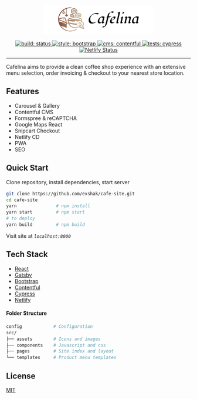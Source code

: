 <p align="center">
  <a href="">
    <img alt="Gatsby" src="./src/assets/icons/logo.svg" width="300" />
  </a>
</p>
<!-- Cafelina -->

<p align="center">
  <a href="https://github.com/exshak/cafe-site">
    <img src="https://img.shields.io/badge/build-passing-success.svg" alt="build: status" />
  </a>
  <a href="https://getbootstrap.com">
    <img src="https://img.shields.io/badge/style-%F0%9F%92%85%20bootstrap-orange.svg?colorB=daa357&colorA=db748e" alt="style: bootstrap" />
  </a>
  <a href="https://contentful.com">
    <img src="https://img.shields.io/badge/cms-contentful-00bbcc.svg" alt="cms: contentful" />
  </a>
  <a href="https://cypress.io">
    <img src="https://img.shields.io/badge/tests-cypress-00cc99.svg" alt="tests: cypress" />
  </a>
  <a href="https://app.netlify.com/sites/cafelina/deploys">
    <img src="https://api.netlify.com/api/v1/badges/71c43047-2d8e-4fc3-9bee-ff1bc9b2986a/deploy-status" alt="Netlify Status" />
  </a>
</p>

---

Cafelina aims to provide a clean coffee shop experience with an extensive menu selection, order invoicing & checkout to your nearest store location.

## Features

- Carousel & Gallery
- Contentful CMS
- Formspree & reCAPTCHA
- Google Maps React
- Snipcart Checkout
- Netlify CD
- PWA
- SEO

## Quick Start

Clone repository, install dependencies, start server

```sh
git clone https://github.com/exshak/cafe-site.git
cd cafe-site
yarn               # npm install
yarn start         # npm start
# to deploy
yarn build         # npm build
```

Visit site at _`localhost:8000`_

## Tech Stack

- [React](https://reactjs.org)
- [Gatsby](https://gatsbyjs.org)
- [Bootstrap](https://getbootstrap.com)
- [Contentful](https://contentful.com)
- [Cypress](https://cypress.io)
- [Netlify](https://netlify.com)

#### Folder Structure

```sh
config            # Configuration
src/
├── assets        # Icons and images
├── components    # Javascript and css
├── pages         # Site index and layout
└── templates     # Product menu templates
```

## License

[MIT](README.md)
